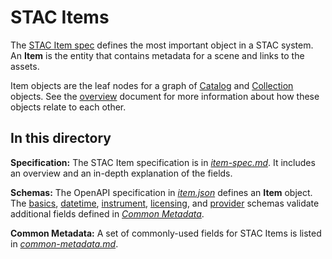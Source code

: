 # STAC Items

The [STAC Item spec](item-spec.md) defines the most important object in a STAC system. An
**Item** is the entity that contains metadata for a scene and links to the assets. 

Item objects are the leaf nodes for a graph of [Catalog](../catalog-spec/catalog-spec.md) 
and [Collection](../collection-spec/collection-spec.md) objects. See the 
[overview](../overview.md) document for more information about how these objects relate 
to each other.

## In this directory

**Specification:** The STAC Item specification is in 
*[item-spec.md](item-spec.md)*. It includes an overview and an in-depth explanation of the fields.

**Schemas:** The OpenAPI specification in *[item.json](json-schema/item.json)* 
defines an **Item** object. The [basics](json-schema/basics.json), 
[datetime](json-schema/datetime.json), [instrument](json-schema/instrument.json), 
[licensing](json-schema/licensing.json), and [provider](json-schema/provider.json)
schemas validate additional fields defined in *[Common Metadata](common-metadata.md)*.

**Common Metadata:** A set of commonly-used fields for STAC Items is listed in 
*[common-metadata.md](common-metadata.md)*.
